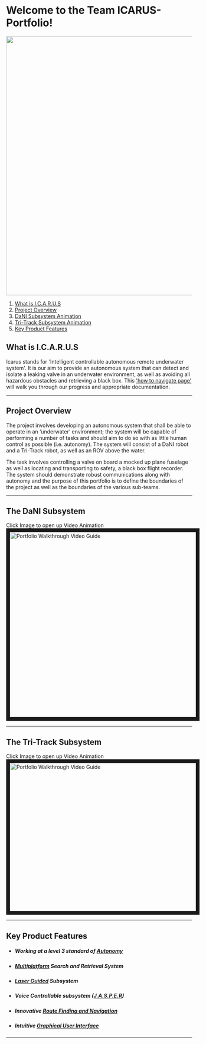 # Welcome to the Team ICARUS-Portfolio!

<p align="center">
<img src="https://github.com/lboroEESE-16ELD002/I-ProjectDocs/blob/master/Icarus%20logo.jpg" width="700">
</p>

1. [What is I.C.A.R.U.S](#what-is-icarus)
2. [Project Overview](#project-overview)
3. [DaNI Subsystem Animation](#the-dani-subsystem)
4. [Tri-Track Subsystem Animation](#the-tri-track-subsystem)
5. [Key Product Features ](#key-product-features)
## What is I.C.A.R.U.S

Icarus stands for 'Intelligent controllable autonomous remote underwater system'. It is our aim to provide an autonomous system that can detect and isolate a leaking valve in an underwater environment, as well as avoiding all hazardous obstacles and retrieving a black box. This ['how to navigate page'](https://github.com/lboroEESE-16ELD002/I-Portfolio/wiki/How-To-Navigate) will walk you through our progress and appropriate documentation.

--- 
## Project Overview

The project involves developing an autonomous system that shall be able to operate in an ‘underwater’ environment; the system will be capable of performing a number of tasks and should aim to do so with as little human control as possible (i.e. autonomy). The system will consist of a DaNI robot and a Tri-Track robot, as well as an ROV above the water.

The task involves controlling a valve on board a mocked up plane fuselage as well as locating and transporting to safety, a black box flight recorder. The system should demonstrate robust communications along with autonomy and the purpose of this portfolio is to define the boundaries of the project as well as the boundaries of the various sub-teams.


---

## The DaNI Subsystem
Click Image to open up Video Animation
<a href="https://www.youtube.com/watch?v=9_QfnjOBlKc&feature=youtu.be" target="_blank"><img src="https://github.com/lboroEESE-16ELD002/I-DaNI/blob/master/Video%20Screen.png" 
alt="Portfolio Walkthrough Video Guide" width="1000" height="500" border="10" /></a>

---

## The Tri-Track Subsystem
Click Image to open up Video Animation
<a href="https://www.youtube.com/watch?v=-iqwunx2ZTk&feature=youtu.be" target="_blank"><img src="https://github.com/lboroEESE-16ELD002/I-Portfolio/blob/master/Video%20Demos/Video%20Screen%20Shots/Tri-TrackSC.jpg" 
alt="Portfolio Walkthrough Video Guide" width="1000" height="400" border="10" /></a>

---

## Key Product Features

- ##### Working at a level 3 standard of [Autonomy](https://github.com/lboroEESE-16ELD002/I-Portfolio/wiki/Autonomy)
- ##### [Multiplatform](https://github.com/lboroEESE-16ELD002/I-Portfolio/wiki/Collaborative-platform-integration) Search and Retrieval System 
- ##### [Laser Guided](https://github.com/lboroEESE-16ELD002/I-Portfolio/wiki/Cat-&-Mouse-Laser-System) Subsystem
- ##### Voice Controllable subsystem ([J.A.S.P.E.R](https://github.com/lboroEESE-16ELD002/I-Portfolio/wiki/J.A.S.P.E.R))
- ##### Innovative [Route Finding and Navigation](https://github.com/lboroEESE-16ELD002/I-Portfolio/wiki/Route-finding-and-navigation) 
- ##### Intuitive [Graphical User Interface](https://github.com/lboroEESE-16ELD002/I-Portfolio/wiki/Graphical-User-Interface)


-----------


